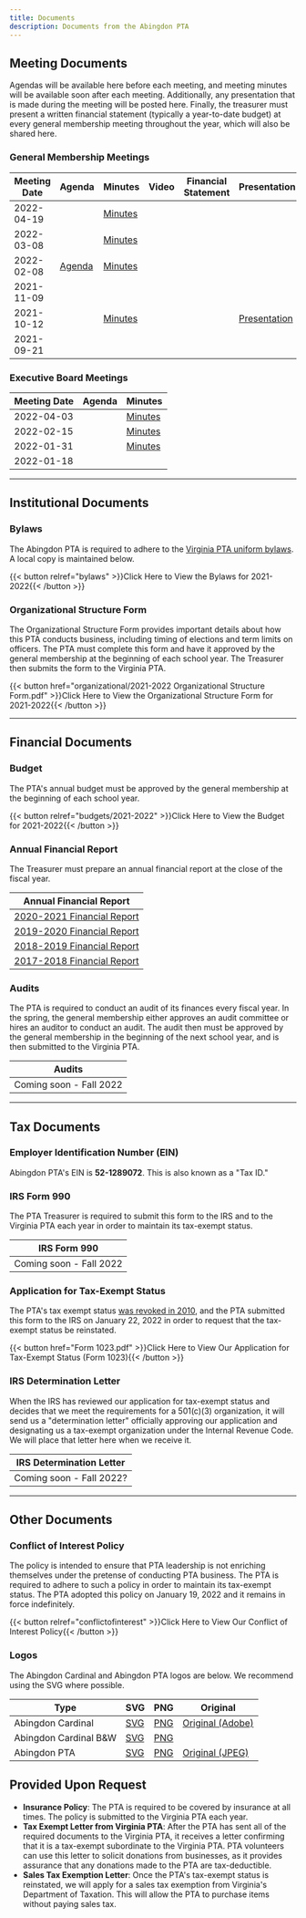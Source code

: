 ```yaml
---
title: Documents
description: Documents from the Abingdon PTA
---
```


## Meeting Documents

Agendas will be available here before each meeting, and meeting minutes will be available soon after each meeting. Additionally, any presentation that is made during the meeting will be posted here. Finally, the treasurer must present a written financial statement (typically a year-to-date budget) at every general membership meeting throughout the year, which will also be shared here.

### General Membership Meetings

| Meeting Date | Agenda | Minutes | Video | Financial Statement | Presentation |
| ------------ | ------ | ------- | ----- | ------------------- | ------------ |
| 2022-04-19 | | [Minutes](<minutes/2022-04-19>) | | | |
| 2022-03-08 | | [Minutes](<minutes/2022-03-08>) | | | |
| 2022-02-08 | [Agenda](<agendas/2022-02-08 Agenda.pdf>) | [Minutes](<minutes/2022-02-08 Minutes.pdf>) | | | |
| 2021-11-09 | | | | | |
| 2021-10-12 | | [Minutes](<minutes/2021-10-12 Minutes.pdf>) | | | [Presentation](<presentations/2021-10-12 Presentation.pdf>) |
| 2021-09-21 | | | | | |

### Executive Board Meetings

| Meeting Date | Agenda | Minutes |
| ------------ | ------ | ------- |
| 2022-04-03 | | [Minutes](<minutes/2022-04-03>) |
| 2022-02-15 | | [Minutes](<minutes/2022-02-15 Minutes.pdf>) |
| 2022-01-31 | | [Minutes](<minutes/2022-01-31 Minutes.pdf>) |
| 2022-01-18 | | |

---

## Institutional Documents

### Bylaws

The Abingdon PTA is required to adhere to the [Virginia PTA uniform bylaws](https://www.vapta.org/pta-basics/bylaws-home/local-unit-bylaws). A local copy is maintained below. 

{{< button relref="bylaws" >}}Click Here to View the Bylaws for 2021-2022{{< /button >}}

### Organizational Structure Form

The Organizational Structure Form provides important details about how this PTA conducts business, including timing of elections and term limits on officers. The PTA must complete this form and have it approved by the general membership at the beginning of each school year. The Treasurer then submits the form to the Virginia PTA.

{{< button href="organizational/2021-2022 Organizational Structure Form.pdf" >}}Click Here to View the Organizational Structure Form for 2021-2022{{< /button >}}

---

## Financial Documents

### Budget

The PTA's annual budget must be approved by the general membership at the beginning of each school year.

{{< button relref="budgets/2021-2022" >}}Click Here to View the Budget for 2021-2022{{< /button >}}

### Annual Financial Report

The Treasurer must prepare an annual financial report at the close of the fiscal year.

| Annual Financial Report |
|-|
| [2020-2021 Financial Report](<financialreports/2020-2021 Financial Report.pdf>) |
| [2019-2020 Financial Report](<financialreports/2019-2020 Financial Report.pdf>) |
| [2018-2019 Financial Report](<financialreports/2018-2019 Financial Report.pdf>) |
| [2017-2018 Financial Report](<financialreports/2017-2018 Financial Report.pdf>) |

### Audits

The PTA is required to conduct an audit of its finances every fiscal year. In the spring, the general membership either approves an audit committee or hires an auditor to conduct an audit. The audit then must be approved by the general membership in the beginning of the next school year, and is then submitted to the Virginia PTA.

| Audits |
|-|
| Coming soon - Fall 2022 |

---

## Tax Documents

### Employer Identification Number (EIN)

Abingdon PTA's EIN is **52-1289072**. This is also known as a "Tax ID."

### IRS Form 990

The PTA Treasurer is required to submit this form to the IRS and to the Virginia PTA each year in order to maintain its tax-exempt status.

| IRS Form 990 |
|-|
| Coming soon - Fall 2022 |

### Application for Tax-Exempt Status

The PTA's tax exempt status [was revoked in 2010](https://apps.irs.gov/app/eos/detailsPage?ein=521289072&name=VIRGINIA%20CONGRESS%20OF%20PARENTS%20AND&city=ARLINGTON&state=VA&countryAbbr=US&dba=TEACHERSABINGDON&type=REVOCATION&orgTags=REVOCATION), and the PTA submitted this form to the IRS on January 22, 2022 in order to request that the tax-exempt status be reinstated.

{{< button href="Form 1023.pdf" >}}Click Here to View Our Application for Tax-Exempt Status (Form 1023){{< /button >}}

### IRS Determination Letter

When the IRS has reviewed our application for tax-exempt status and decides that we meet the requirements for a 501(c)(3) organization, it will send us a "determination letter" officially approving our application and designating us a tax-exempt organization under the Internal Revenue Code. We will place that letter here when we receive it.

| IRS Determination Letter |
|-|
| Coming soon - Fall 2022? |

---

## Other Documents

### Conflict of Interest Policy

The policy is intended to ensure that PTA leadership is not enriching themselves under the pretense of conducting PTA business. The PTA is required to adhere to such a policy in order to maintain its tax-exempt status. The PTA adopted this policy on January 19, 2022 and it remains in force indefinitely.

{{< button relref="conflictofinterest" >}}Click Here to View Our Conflict of Interest Policy{{< /button >}}

### Logos

The Abingdon Cardinal and Abingdon PTA logos are below. We recommend using the SVG where possible.

| Type | SVG | PNG | Original |
| ---- | --- | --- | -------- |
| Abingdon Cardinal | [SVG](<logos/Abingdon-remastered.svg>) | [PNG](logos/Abingdon-remastered.png) | [Original (Adobe)](<logos/Abingdon-remastered.ai>)
| Abingdon Cardinal B&W | [SVG](<logos/Abingdon-remastered-BW.svg>) | [PNG](<logos/Abingdon-remastered-BW.png>) |
| Abingdon PTA | [SVG](<logos/Abingdon PTA Logo.svg>) | [PNG](<logos/Abingdon PTA Logo.png>) | [Original (JPEG)](https://www.vapta.org/images/logos/A/abingdonelem.jpg) |


## Provided Upon Request

- **Insurance Policy**: The PTA is required to be covered by insurance at all times. The policy is submitted to the Virginia PTA each year.
- **Tax Exempt Letter from Virginia PTA**: After the PTA has sent all of the required documents to the Virginia PTA, it receives a letter confirming that it is a tax-exempt subordinate to the Virginia PTA. PTA volunteers can use this letter to solicit donations from businesses, as it provides assurance that any donations made to the PTA are tax-deductible.
- **Sales Tax Exemption Letter**: Once the PTA's tax-exempt status is reinstated, we will apply for a sales tax exemption from Virginia's Department of Taxation. This will allow the PTA to purchase items without paying sales tax.